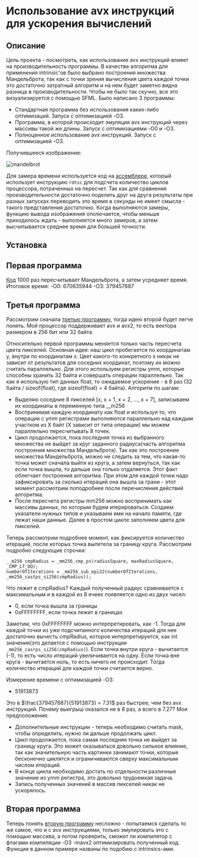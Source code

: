 # Использование avx инструкций для ускорения вычислений

## Описание 

Цель проекта - посмотреть, как использование avx инструкций влияет на производительность программы. В качестве алгоритма для применения intrinsic'ов было выбрано построения множества Мандельброта, так как с точки зрения вычисления цвета каждой точки это достаточно затратный алгоритм и на нем будет заметно видна разница в производительности. Чтобы не было так скучно, все это визуализируется с помощью SFML. Было написано 3 программы:
- Стандартная программа без использования каких-либо оптимизаций. Запуск с оптимизацией -O3.
- Программа, в которой происходит эмуляция avx инструкций через массивы такой же длины. Запуск с оптимизациями -O0 и -O3.
- Полноценное использование avx инструкций. Запуск с оптимизацией -O3.

Получившееся изображение:

![mandelbrot]()
 
Для замера времени используется код на [ассемблере](/Src/GetTimeStampCounter.s), который использует инструкцию `rdtsc` для подсчета количество циклов процессора, потраченных на пересчет. Так как для сравнения производительности достаточно поделить друг на друга результаты при разных запусках переводить это время в секунды не имеет смысла - такого представления достаточно. Когда выполняются замеры, функцию вывода изображения отключается, чтобы меньше приходилось ждать - выполняется много замеров, а затем высчитывается среднее время для большей точности. 

## Установка


## Первая программа 

[Код](/Src/NoAvx.cpp) 1000 раз пересчитывает Мандельброта, а затем усредняет время. Итоговое время:
-O0: 670635944
-O3: 379457887

## Третья программа

Рассмотрим сначала [третью программу](/Src/Avx.cpp), тогда идею второй будет легче понять. Мой процессор поддерживает avx и avx2, то есть вектора размером в 256 бит или 32 байта. 

Относительно первой программы меняется только часть пересчета цвета пикселей. Основная идея: наш цикл пробегается по координатам y, внутри по координатам x. Цвет какого-то конкретного x никак не зависит от результатов для соседних координат, поэтому их можно считать параллельно. Для этого используем регистры ymm, которые способны хранить 32 байта и совершать операции параллельно. Так как я использую тип данных float, то ожидаемое ускорение - в 8 раз (32 байта / sizeof(float), где sizeof(float) = 4 байта). Алгоритм по шагам:
- Выделяю соседние 8 пикселей [x, x + 1, x + 2, ..., x + 7], записываем их координаты в переменную типа __m256
- Воспринимая каждую координату как float и используя то, что операции с ymm регистрами выполняются параллельно над каждым участком из X байт (X зависит от типа операции) мы можем параллельно пересчитывать 8 точек.
- Цикл продолжается, пока последняя точка из выбранного множества не выйдет за круг заданного радиуса(часть алгоритма построения множества Мандельброта). Так как это построение множества Мандельброта, можно не следить за тем, что какая-то точка может сначала выйти из круга, а затем вернуться, так как если точка вышла, то дальше она только отдаляется. Этот факт облегчает построения алгоритма. При этом для каждой точки надо зафиксировать за сколько итераций она вышла за грани - этот момент рассмотрим поподробнее после перечисления действий алгоритма.
- После пересчета регистры mm256 можно воспринимать как массивы данных, по которым будем итерироваться. Создаем указатели нужных типов и указываем ими на начало памяти, где лежат наши данные. Далее в простом цикле заполняем цвета для пикселей.

Теперь рассмотрим подробнее момент, как фиксируется количество итераций, после которых точка вылетела за границу круга. Рассмотрим подробно следующие строчки:

```
__m256 cmpRadius = _mm256_cmp_ps(radiusSquare, maxRadiusSquare, _CMP_LT_OQ);
numberOfIterations = _mm256_sub_epi32(numberOfIterations, _mm256_castps_si256(cmpRadius));
```

Что лежит в cmpRadius? Каждый полученный радиус сравнивается с максимальным и в каждой из 8 ячеек появляется одно из двух чисел:
- 0, если точка вышла за границы
- 0xFFFFFFFF, если точка лежит в границах

Заметим, что 0xFFFFFFFF можно интерпретировать, как -1. Тогда для каждой точки из уже подсчитанного количества итераций для нее достаточно вычесть cmpRadius, которое интерпретируется, как int значения(это делается с помощью инструкции `_mm256_casrps_si256(cmpRadius)`). Если точка внутри круга - вычитается (-1), то есть число итераций увеличивается на одну. Если точка вне круга - вычитается ноль, то есть ничего не происходит. Тогда количество итераций для каждой точки считается верно. 

Измерение времени с оптимизацией -O3:
- 51913873

Это в $\frac{379457887}{51913873} = 7.31$ раз быстрее, чем без avx инструкций. Почему выигрыш оказался не в 8 раз, а всего в 7.27? Мои предположения:
- Дополнительные инструкции - теперь необходимо считать mask, чтобы определить, нужно ли дальше продолжать цикл.
- Цикл продолжается, пока самая последняя точка не выйдет за границу круга. Это может оказываться довольно сильное влияние, так как значительную часть картинки занимают точки, которые бесконечно циклятся и ограничиваются сверху максимальным числом итераций.
- В конце цикла необходимо достать по отдельности различные значение из ymm регистра, это довольно трудоемкая задача. 
- Запись полученных значений в массив пикселей никак не ускорялось. 

## Вторая программа

Теперь понять [вторую программу](/Src/NoAvxArrays.cpp) несложно - попытаемся сделать то же самое, что и с avx инструкциями, только эмулировать это с помощью массива, а потом проверить, сможет ли компилятор с флагами компиляции -O3 -mavx2 оптимизировать полученный код. Функции в данном примере названы по подобию с intrinsics-ами. 

